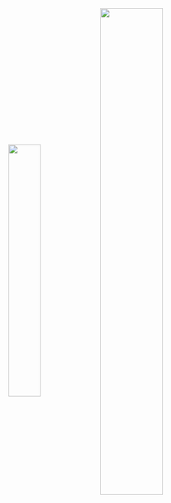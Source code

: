 <div>
  <span>
    <img width="36%" align="center" src="https://github-readme-stats.vercel.app/api/top-langs/?username=NailaZukanovic&langs_count=8&layout=compact&hide=html,css,jupyter notebook&hide_border=true&count_private=true&theme=cobalt&role=OWNER,ORGANIZATION_MEMBER,COLLABORATOR" />
  </span>
  <span>
    <img align="center" width="50%" src="https://github-readme-stats.vercel.app/api?username=NailaZukanovic&include_all_commits=true&show_icons=true&hide_border=true&count_private=true&theme=cobalt&role=OWNER,ORGANIZATION_MEMBER,COLLABORATOR" />
  </span>
</div>
  
<!--
**NailaZukanovic/NailaZukanovic** is a ✨ _special_ ✨ repository because its `README.md` (this file) appears on your GitHub profile.

Here are some ideas to get you started:

- 🔭 I’m currently working on ...
- 🌱 I’m currently learning ...
- 👯 I’m looking to collaborate on ...
- 🤔 I’m looking for help with ...
- 💬 Ask me about ...
- 📫 How to reach me: ...
- 😄 Pronouns: ...
- ⚡ Fun fact: ...
-->
